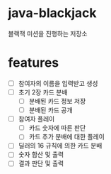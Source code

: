 # java-blackjack
블랙잭 미션을 진행하는 저장소

# features
* [ ] 참여자의 이름을 입력받고 생성
* [ ] 초기 2장 카드 분배
    * [ ] 분배된 카드 정보 저장
    * [ ] 분배된 카드 공개
* [ ] 참여자 플레이
    * [ ] 카드 숫자에 따른 판단
    * [ ] 카드 추가 분배에 대한 플레이
* [ ] 딜러의 16 규칙에 의한 카드 분배
* [ ] 숫자 합산 및 출력
* [ ] 결과 판단 및 출력